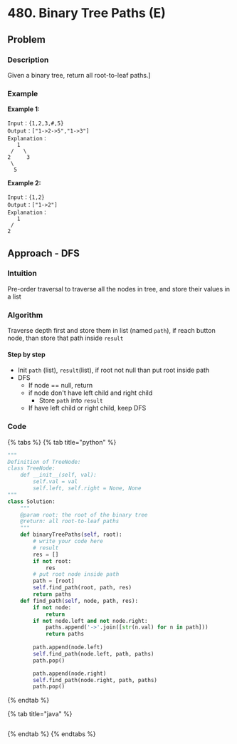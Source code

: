 # 480. Binary Tree Paths \(E\)

## Problem

### Description

Given a binary tree, return all root-to-leaf paths.\]

### Example

**Example 1:**

```text
Input：{1,2,3,#,5}
Output：["1->2->5","1->3"]
Explanation：
   1
 /   \
2     3
 \
  5
```

**Example 2:**

```text
Input：{1,2}
Output：["1->2"]
Explanation：
   1
 /   
2     
```

## Approach - DFS

### Intuition

Pre-order traversal to traverse all the nodes in tree, and store their values in a list

### Algorithm

Traverse depth first and store them in list \(named `path`\), if reach button node, than store that path inside `result`

#### Step by step 

* Init `path` \(list\), `result`\(list\), if root not null than put root inside path
* DFS
  * If node == null, return 
  * if node don't have left child and right child
    * Store `path` into `result`
  * If have left child or right child, keep DFS

### Code

{% tabs %}
{% tab title="python" %}
```python
"""
Definition of TreeNode:
class TreeNode:
    def __init__(self, val):
        self.val = val
        self.left, self.right = None, None
"""
class Solution:
    """
    @param root: the root of the binary tree
    @return: all root-to-leaf paths
    """
    def binaryTreePaths(self, root):
        # write your code here
        # result
        res = []
        if not root:
            res
        # put root node inside path
        path = [root]
        self.find_path(root, path, res)
        return paths
    def find_path(self, node, path, res):
        if not node:
            return
        if not node.left and not node.right:
            paths.append('->'.join([str(n.val) for n in path]))
            return paths
        
        path.append(node.left)
        self.find_path(node.left, path, paths)
        path.pop()

        path.append(node.right)
        self.find_path(node.right, path, paths)
        path.pop()
```
{% endtab %}

{% tab title="java" %}
```java

```
{% endtab %}
{% endtabs %}

